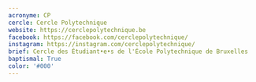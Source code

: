 ```yaml
---
acronyme: CP
cercle: Cercle Polytechnique
website: https://cerclepolytechnique.be
facebook: https://facebook.com/cerclepolytechnique/
instagram: https://instagram.com/cerclepolytechnique/
brief: Cercle des Étudiant•e•s de l'École Polytechnique de Bruxelles
baptismal: True
color: '#000'
---
```

